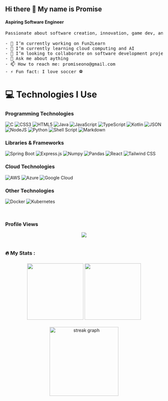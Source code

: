 ## Hi there 👋 My name is Promise
#### Aspiring Software Engineer

<pre>
Passionate about software creation, innovation, game dev, and continuous learning. Let's connect and collaborate! ✨
  
- 🔭 I’m currently working on Fun2Learn
- 🌱 I’m currently learning cloud computing and AI
- 👯 I’m looking to collaborate on software development projects. Could be any field as long as I get to create something
- 💬 Ask me about aything
- 📫 How to reach me: promiseono@gmail.com
- ⚡ Fun fact: I love soccer ⚽
</pre>

# 💻 Technologies I Use
### Programming Technologies
![C](https://img.shields.io/badge/C-00599C?style=for-the-badge&logo=c&logoColor=white)
![CSS3](https://img.shields.io/badge/css3-%231572B6.svg?style=for-the-badge&logo=css3&logoColor=white)
![HTML5](https://img.shields.io/badge/html5-%23E34F26.svg?style=for-the-badge&logo=html5&logoColor=white)
![Java](https://img.shields.io/badge/java-%23ED8B00.svg?style=for-the-badge&logo=openjdk&logoColor=white)
![JavaScript](https://img.shields.io/badge/javascript-%23323330.svg?style=for-the-badge&logo=javascript&logoColor=%23F7DF1E)
![TypeScript](https://img.shields.io/badge/typescript-%23007ACC.svg?style=for-the-badge&logo=typescript&logoColor=white)
![Kotlin](https://img.shields.io/badge/kotlin-%237F52FF.svg?style=for-the-badge&logo=kotlin&logoColor=white)
![JSON](https://img.shields.io/badge/json-5E5C5C?style=for-the-badge&logo=json&logoColor=white)
![NodeJS](https://img.shields.io/badge/node.js-6DA55F?style=for-the-badge&logo=node.js&logoColor=white)
![Python](https://img.shields.io/badge/python-3670A0?style=for-the-badge&logo=python&logoColor=ffdd54)
![Shell Script](https://img.shields.io/badge/shell_script-%23121011.svg?style=for-the-badge&logo=gnu-bash&logoColor=white)
![Markdown](https://img.shields.io/badge/Markdown-000000?style=for-the-badge&logo=markdown&logoColor=white)
### Libraries & Frameworks
![Spring Boot](https://img.shields.io/badge/spring%20boot-%236DB33F.svg?style=for-the-badge&logo=springboot&logoColor=white)
![Express.js](https://img.shields.io/badge/express.js-%23404d59.svg?style=for-the-badge&logo=express&logoColor=%2361DAFB)
![Numpy](https://img.shields.io/badge/Numpy-777BB4?style=for-the-badge&logo=numpy&logoColor=white)
![Pandas](https://img.shields.io/badge/Pandas-2C2D72?style=for-the-badge&logo=pandas&logoColor=white)
![React](https://img.shields.io/badge/React-0A7EA4?style=for-the-badge&logo=React&logoColor=white)
![Tailwind CSS](https://img.shields.io/badge/Tailwind%20CSS-0FA4E9?style=for-the-badge&logo=Tailwind%20CSS&logoColor=white)

### Cloud Technologies
![AWS](https://img.shields.io/badge/AWS-232F3E?style=for-the-badge&logo=amazon-aws&logoColor=white)
![Azure](https://img.shields.io/badge/Azure-0089D6?style=for-the-badge&logo=microsoft-azure&logoColor=white)
![Google Cloud](https://img.shields.io/badge/GoogleCloud-%234285F4.svg?style=for-the-badge&logo=google-cloud&logoColor=white)

### Other Technologies
![Docker](https://img.shields.io/badge/Docker-2CA5E0?style=for-the-badge&logo=docker&logoColor=white)
![Kubernetes](https://img.shields.io/badge/Kubernetes-326CE5?style=for-the-badge&logo=kubernetes&logoColor=white)

<br>

### Profile Views
<div align="center">
  <img src="https://profile-counter.glitch.me/pononokp/count.svg?"  />
</div>

<br />

<h3 align="left">🔥   My Stats :</h3>

###

<div align="center">
<img align="center" height="180" src="https://github-readme-stats-git-masterrstaa-rickstaa.vercel.app/api?username=pononokp&theme=vue-dark&hide_border=true&border_radius=0" /> <img align="center" height="180" src="https://github-readme-stats.vercel.app/api/top-langs/?username=pononokp&theme=vue-dark&hide_border=true&include_all_commits=true&count_private=true&layout=compact&border_radius=0" />
</div>

###

<div align="center">
  <img src="https://streak-stats.demolab.com?user=pononokp&locale=en&mode=daily&theme=dark&hide_border=false&border_radius=5&order=3" height="220" alt="streak graph"  />
</div>

###
